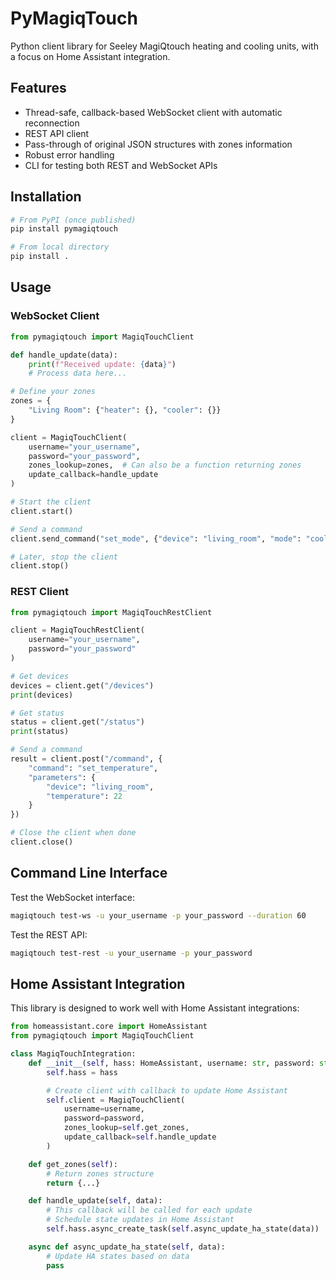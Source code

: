 # PyMagiqTouch

Python client library for Seeley MagiQtouch heating and cooling units, with a focus on Home Assistant integration.

## Features

- Thread-safe, callback-based WebSocket client with automatic reconnection
- REST API client
- Pass-through of original JSON structures with zones information
- Robust error handling
- CLI for testing both REST and WebSocket APIs

## Installation

```bash
# From PyPI (once published)
pip install pymagiqtouch

# From local directory
pip install .
```

## Usage

### WebSocket Client

```python
from pymagiqtouch import MagiqTouchClient

def handle_update(data):
    print(f"Received update: {data}")
    # Process data here...

# Define your zones
zones = {
    "Living Room": {"heater": {}, "cooler": {}}
}

client = MagiqTouchClient(
    username="your_username",
    password="your_password",
    zones_lookup=zones,  # Can also be a function returning zones
    update_callback=handle_update
)

# Start the client
client.start()

# Send a command
client.send_command("set_mode", {"device": "living_room", "mode": "cool"})

# Later, stop the client
client.stop()
```

### REST Client

```python
from pymagiqtouch import MagiqTouchRestClient

client = MagiqTouchRestClient(
    username="your_username",
    password="your_password"
)

# Get devices
devices = client.get("/devices")
print(devices)

# Get status
status = client.get("/status")
print(status)

# Send a command
result = client.post("/command", {
    "command": "set_temperature",
    "parameters": {
        "device": "living_room",
        "temperature": 22
    }
})

# Close the client when done
client.close()
```

## Command Line Interface

Test the WebSocket interface:
```bash
magiqtouch test-ws -u your_username -p your_password --duration 60
```

Test the REST API:
```bash
magiqtouch test-rest -u your_username -p your_password
```

## Home Assistant Integration

This library is designed to work well with Home Assistant integrations:

```python
from homeassistant.core import HomeAssistant
from pymagiqtouch import MagiqTouchClient

class MagiqTouchIntegration:
    def __init__(self, hass: HomeAssistant, username: str, password: str):
        self.hass = hass

        # Create client with callback to update Home Assistant
        self.client = MagiqTouchClient(
            username=username,
            password=password,
            zones_lookup=self.get_zones,
            update_callback=self.handle_update
        )

    def get_zones(self):
        # Return zones structure
        return {...}

    def handle_update(self, data):
        # This callback will be called for each update
        # Schedule state updates in Home Assistant
        self.hass.async_create_task(self.async_update_ha_state(data))

    async def async_update_ha_state(self, data):
        # Update HA states based on data
        pass
```